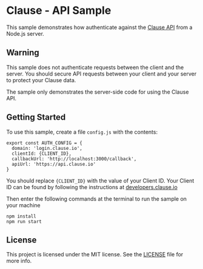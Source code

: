 # Clause - API Sample

This sample demonstrates how authenticate against the [Clause API](https://developers.clause.io) from a Node.js server.

## Warning

This sample does not authenticate requests between the client and the server. You should secure API requests between your client and your server to protect your Clause data.

The sample only demonstrates the server-side code for using the Clause API.

## Getting Started

To use this sample, create a file `config.js` with the contents:
```
export const AUTH_CONFIG = {
  domain: 'login.clause.io',
  clientId: {CLIENT_ID},
  callbackUrl: 'http://localhost:3000/callback',
  apiUrl: 'https://api.clause.io'
}
```

You should replace `{CLIENT_ID}` with the value of your Client ID. Your Client ID can be found by following the instructions at [developers.clause.io](https://developers.clause.io)

Then enter the following commands at the terminal to run the sample on your machine
```
npm install
npm run start
```

## License

This project is licensed under the MIT license. See the [LICENSE](LICENSE) file for more info.
